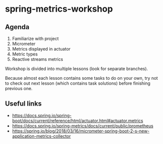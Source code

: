 # spring-metrics-workshop

## Agenda

1. Familiarize with project
2. Micrometer
3. Metrics displayed in actuator
4. Metric types
5. Reactive streams metrics

Workshop is divided into multiple lessons (look for separate branches).

Because almost each lesson contains some tasks to do on your own,
try not to check out next lesson (which contains task solutions) before finishing previous one.

## Useful links

* https://docs.spring.io/spring-boot/docs/current/reference/html/actuator.html#actuator.metrics
* https://docs.spring.io/spring-metrics/docs/current/public/prometheus
* https://spring.io/blog/2018/03/16/micrometer-spring-boot-2-s-new-application-metrics-collector